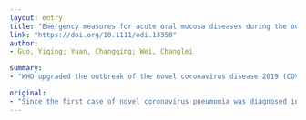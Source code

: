 ```yaml
---
layout: entry
title: "Emergency measures for acute oral mucosa diseases during the outbreak of COVID-19"
link: "https://doi.org/10.1111/odi.13350"
author:
- Guo, Yiqing; Yuan, Changqing; Wei, Changlei

summary:
- "WHO upgraded the outbreak of the novel coronavirus disease 2019 (COVID-19) to a public health emergency of international concern. There are still a few new confirmed cases in China every day. The complete control of the outbreak on a global scale remains a difficult process. More than two months passed, given the number of new cases in Italy, Spain, U.S. of America, Iran (Islamic Republic of) has increased rapidly in recent years."

original:
- "Since the first case of novel coronavirus pneumonia was diagnosed in Wuhan, China, in December 2019, the disease has broken out all over the world, and the number of worldwide confirmed cases has exceeded 640000 up to March 30, 2020. On January 30, 2020, WHO upgraded the outbreak of the novel coronavirus disease 2019 (COVID-19) to a public health emergency of international concern (PHEIC). More than two months passed, given that there are still a few new confirmed cases in China every day, and the number of new cases in Italy, Spain, United States of America, Iran (Islamic Republic of) has increased rapidly in recently, the complete control of the outbreak on a global scale remains a difficult process."
---
```


